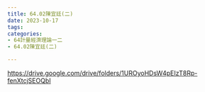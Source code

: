 ```yaml
---
title: 64.02陳宜廷(二)
date: 2023-10-17
tags: 
categories:
- 64計量經濟理論一二
- 64.02陳宜廷(二)

---
```

https://drive.google.com/drive/folders/1UROyoHDsW4pEIzT8Rp-fenXtcjSEOQbI
